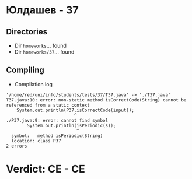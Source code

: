 # Юлдашев - 37
## Directories
- Dir `homeworks`... found
- Dir `homeworks/37`... found
## Compiling
- Compilation log
```
'/home/red/uni/info/students/tests/37/T37.java' -> './T37.java'
T37.java:10: error: non-static method isCorrectCode(String) cannot be referenced from a static context
    System.out.println(P37.isCorrectCode(input));
                          ^
./P37.java:9: error: cannot find symbol
        System.out.println(isPeriodic(s));
                           ^
  symbol:   method isPeriodic(String)
  location: class P37
2 errors

```
# Verdict: **CE** - CE
